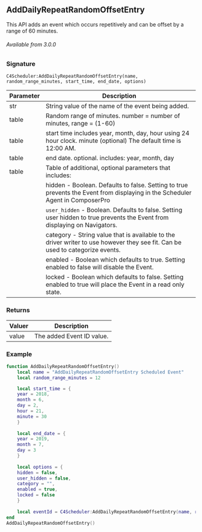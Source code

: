 ## AddDailyRepeatRandomOffsetEntry

This API adds an event which occurs repetitively and can be offset by a range of 60 minutes.

###### Available from 3.0.0


### Signature

`C4Scheduler:AddDailyRepeatRandomOffsetEntry(name, random_range_minutes, start_time, end_date, options)`


| Parameter | Description |
| --- | --- |
| str | String value of the name of the event being added. |
| table | Random range of minutes. number = number of minutes, range = (1-60) |
| table |start time includes year, month, day, hour using 24 hour clock. minute (optional)  The default  time is 12:00 AM. |  
| table | end date. optional. includes: year, month, day |
| table | Table of additional, optional parameters that includes: |
| | hidden - Boolean. Defaults to false. Setting to true prevents the Event from displaying in the Scheduler Agent in ComposerPro |
| | `user_hidden` - Boolean. Defaults to false. Setting user hidden to true prevents the Event from displaying on Navigators. |
| | category - String value that is available to the driver writer to use however they see fit. Can be used to categorize events. |
| | enabled - Boolean which defaults to true. Setting enabled to false will disable the Event. |
| | locked - Boolean which defaults to false. Setting enabled to true will place the Event in a read only state. |


### Returns

| Valuer | Description |
| --- | --- |
| value | The added Event ID value. |


### Example

```lua
function AddDailyRepeatRandomOffsetEntry()
	local name = "AddDailyRepeatRandomOffsetEntry Scheduled Event"
	local random_range_minutes = 12

	local start_time = {
	year = 2018,
	month = 6,
	day = 2,
	hour = 21,
	minute = 30
	}
	
	local end_date = {
	year = 2019,
	month = 7,
	day = 3
	}
	
	local options = {
	hidden = false,
	user_hidden = false,
	category = "",
	enabled = true,
	locked = false
	}
	
	local eventId = C4Scheduler:AddDailyRepeatRandomOffsetEntry(name, random_range_minutes, start_time, end_date, options)
end
AddDailyRepeatRandomOffsetEntry()
```